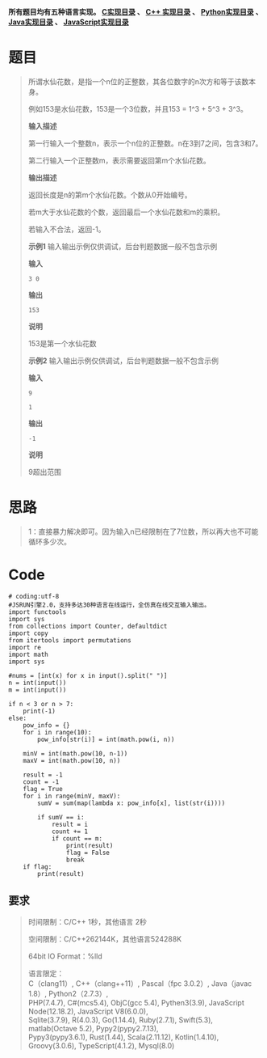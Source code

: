 **所有题目均有五种语言实现。
**[C实现目录](https://renjie.blog.csdn.net/article/details/129190260 "C实现目录")** 、
**[C++ 实现目录](https://blog.csdn.net/misayaaaaa/category_12036814.html "C++
实现目录")** 、
**[Python实现目录](https://blog.csdn.net/misayaaaaa/category_12111005.html
"Python实现目录")** 、
**[Java实现目录](https://blog.csdn.net/misayaaaaa/category_12111006.html
"Java实现目录")** 、
**[JavaScript实现目录](https://blog.csdn.net/misayaaaaa/category_12199270.html
"JavaScript实现目录")****

# 题目

> 所谓水仙花数，是指一个n位的正整数，其各位数字的n次方和等于该数本身。
>
> 例如153是水仙花数，153是一个3位数，并且153 = 1^3 + 5^3 + 3^3。
>
> **输入描述**
>
> 第一行输入一个整数n，表示一个n位的正整数。n在3到7之间，包含3和7。
>
> 第二行输入一个正整数m，表示需要返回第m个水仙花数。
>
> **输出描述**
>
> 返回长度是n的第m个水仙花数。个数从0开始编号。
>
> 若m大于水仙花数的个数，返回最后一个水仙花数和m的乘积。
>
> 若输入不合法，返回-1。
>
> **示例1** 输入输出示例仅供调试，后台判题数据一般不包含示例
>
> **输入**
>
> `3 0`
>
> **输出**
>
> `153`
>
> **说明**
>
> 153是第一个水仙花数
>
> **示例2** 输入输出示例仅供调试，后台判题数据一般不包含示例
>
> **输入**
>
> `9`
>
> `1`
>
> **输出**
>
> `-1`
>
> **说明**
>
> 9超出范围

# 思路

> 1：直接暴力解决即可。因为输入n已经限制在了7位数，所以再大也不可能循环多少次。

#

# Code

    
    
    # coding:utf-8
    #JSRUN引擎2.0，支持多达30种语言在线运行，全仿真在线交互输入输出。 
    import functools
    import sys
    from collections import Counter, defaultdict
    import copy
    from itertools import permutations
    import re
    import math
    import sys
    
    #nums = [int(x) for x in input().split(" ")]
    n = int(input())
    m = int(input())
    
    if n < 3 or n > 7:
        print(-1)
    else:
        pow_info = {}
        for i in range(10):
            pow_info[str(i)] = int(math.pow(i, n))
    
        minV = int(math.pow(10, n-1))
        maxV = int(math.pow(10, n))
    
        result = -1
        count = -1
        flag = True
        for i in range(minV, maxV):
            sumV = sum(map(lambda x: pow_info[x], list(str(i))))
    
            if sumV == i:
                result = i
                count += 1
                if count == m:
                    print(result)
                    flag = False
                    break
        if flag:
            print(result)

## 要求

> 时间限制：C/C++ 1秒，其他语言 2秒
>
> 空间限制：C/C++262144K，其他语言524288K
>
> 64bit IO Format：%lld
>
> 语言限定：  
>  C（clang11）, C++（clang++11）, Pascal（fpc 3.0.2）, Java（javac 1.8）,
> Python2（2.7.3）,  
>  PHP(7.4.7), C#(mcs5.4), ObjC(gcc 5.4), Pythen3(3.9), JavaScript
> Node(12.18.2), JavaScript V8(6.0.0),  
>  Sqlite(3.7.9), R(4.0.3), Go(1.14.4), Ruby(2.7.1), Swift(5.3), matlab(Octave
> 5.2), Pypy2(pypy2.7.13),  
>  Pypy3(pypy3.6.1), Rust(1.44), Scala(2.11.12), Kotlin(1.4.10),
> Groovy(3.0.6), TypeScript(4.1.2), Mysql(8.0)

